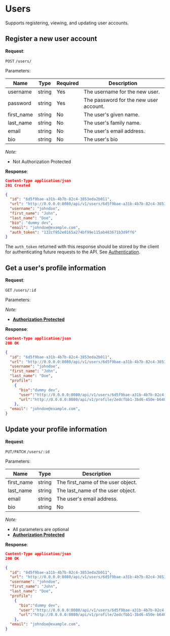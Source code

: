 # Users
Supports registering, viewing, and updating user accounts.

## Register a new user account

**Request**:

`POST` `/users/`

Parameters:

Name       | Type   | Required | Description
-----------|--------|----------|------------
username   | string | Yes      | The username for the new user.
password   | string | Yes      | The password for the new user account.
first_name | string | No       | The user's given name.
last_name  | string | No       | The user's family name.
email      | string | No       | The user's email address.
bio        | string | No       | The user's bio

*Note:*

- Not Authorization Protected

**Response**:

```json
Content-Type application/json
201 Created

{
  "id": "6d5f9bae-a31b-4b7b-82c4-3853eda2b011",
  "url": "http://0.0.0.0:8080/api/v1/users/6d5f9bae-a31b-4b7b-82c4-3853eda2b011/",
  "username": "johndoo",
  "first_name": "John",
  "last_name": "Doe",
  "bio": "dummy dev",
  "email": "johndoe@example.com",
  "auth_token": "132cf952e0165a274bf99e115ab483671b3d9ff6"
}
```

The `auth_token` returned with this response should be stored by the client for
authenticating future requests to the API. See [Authentication](authentication.md).


## Get a user's profile information

**Request**:

`GET` `/users/:id`

Parameters:

*Note:*

- **[Authorization Protected](authentication.md)**

**Response**:

```json
Content-Type application/json
200 OK

{
  "id": "6d5f9bae-a31b-4b7b-82c4-3853eda2b011",
  "url": "http://0.0.0.0:8080/api/v1/users/6d5f9bae-a31b-4b7b-82c4-3853eda2b011/",
  "username": "johndoe",
  "first_name": "John",
  "last_name": "Doe",
  "profile":
    {
      "bio":"dummy dev",
      "user":"http://0.0.0.0:8080/api/v1/users/6d5f9bae-a31b-4b7b-82c4-3853eda2b011/",
      "url":"http://0.0.0.0:8080/api/v1/profile/2edcfbb1-3bd6-450e-b640-7d301dbeb1ed/"
    },
  "email": "johndoe@example.com",
}
```


## Update your profile information

**Request**:

`PUT/PATCH` `/users/:id`

Parameters:

Name       | Type   | Description
-----------|--------|---
first_name | string | The first_name of the user object.
last_name  | string | The last_name of the user object.
email      | string | The user's email address.
bio        | string | No       | The user's bio



*Note:*

- All parameters are optional
- **[Authorization Protected](authentication.md)**

**Response**:

```json
Content-Type application/json
200 OK

{
  "id": "6d5f9bae-a31b-4b7b-82c4-3853eda2b011",
  "url": "http://0.0.0.0:8080/api/v1/users/6d5f9bae-a31b-4b7b-82c4-3853eda2b011/",
  "username": "johndoe",
  "first_name": "John",
  "last_name": "Doe",
  "profile":
    {
      "bio":"dummy dev",
      "user":"http://0.0.0.0:8080/api/v1/users/6d5f9bae-a31b-4b7b-82c4-3853eda2b011/",
      "url":"http://0.0.0.0:8080/api/v1/profile/2edcfbb1-3bd6-450e-b640-7d301dbeb1ed/"
    },
  "email": "johndoe@example.com",
}
```
